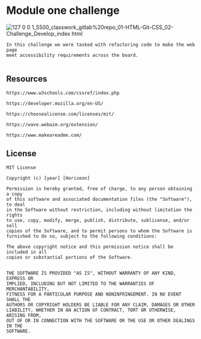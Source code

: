 # Module one challenge

![127 0 0 1_5500_classwork_gitlab%20repo_01-HTML-Git-CSS_02-Challenge_Develop_index html](https://user-images.githubusercontent.com/125426718/224230338-43fc80e7-5962-44ec-801b-fa391a216e82.png)

```
In this challenge we were tasked with refactoring code to make the web page 
meet accessibility requirements across the board.


```
## Resources 
```
https://www.w3schools.com/cssref/index.php

https://developer.mozilla.org/en-US/

https://choosealicense.com/licenses/mit/

https://wave.webaim.org/extension/

https://www.makeareadme.com/

```

## License
```
MIT License

Copyright (c) [year] [Horiseon]

Permission is hereby granted, free of charge, to any person obtaining a copy
of this software and associated documentation files (the "Software"), to deal
in the Software without restriction, including without limitation the rights
to use, copy, modify, merge, publish, distribute, sublicense, and/or sell
copies of the Software, and to permit persons to whom the Software is
furnished to do so, subject to the following conditions:

The above copyright notice and this permission notice shall be included in all
copies or substantial portions of the Software.


THE SOFTWARE IS PROVIDED "AS IS", WITHOUT WARRANTY OF ANY KIND, EXPRESS OR
IMPLIED, INCLUDING BUT NOT LIMITED TO THE WARRANTIES OF MERCHANTABILITY,
FITNESS FOR A PARTICULAR PURPOSE AND NONINFRINGEMENT. IN NO EVENT SHALL THE
AUTHORS OR COPYRIGHT HOLDERS BE LIABLE FOR ANY CLAIM, DAMAGES OR OTHER
LIABILITY, WHETHER IN AN ACTION OF CONTRACT, TORT OR OTHERWISE, ARISING FROM,
OUT OF OR IN CONNECTION WITH THE SOFTWARE OR THE USE OR OTHER DEALINGS IN THE
SOFTWARE.
